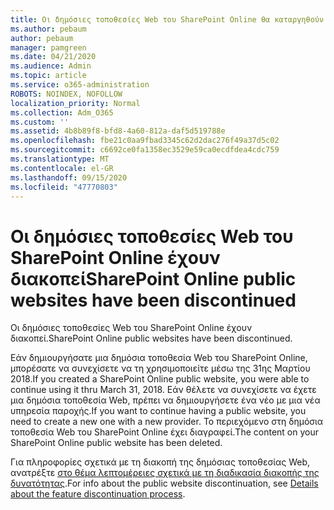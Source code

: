 ```yaml
---
title: Οι δημόσιες τοποθεσίες Web του SharePoint Online θα καταργηθούν
ms.author: pebaum
author: pebaum
manager: pamgreen
ms.date: 04/21/2020
ms.audience: Admin
ms.topic: article
ms.service: o365-administration
ROBOTS: NOINDEX, NOFOLLOW
localization_priority: Normal
ms.collection: Adm_O365
ms.custom: ''
ms.assetid: 4b8b89f8-bfd8-4a60-812a-daf5d519788e
ms.openlocfilehash: fbe21c0aa9fbad3345c62d2dac276f49a37d5c02
ms.sourcegitcommit: c6692ce0fa1358ec3529e59ca0ecdfdea4cdc759
ms.translationtype: MT
ms.contentlocale: el-GR
ms.lasthandoff: 09/15/2020
ms.locfileid: "47770803"
---
```

# <a name="sharepoint-online-public-websites-have-been-discontinued"></a><span data-ttu-id="c3c33-102">Οι δημόσιες τοποθεσίες Web του SharePoint Online έχουν διακοπεί</span><span class="sxs-lookup"><span data-stu-id="c3c33-102">SharePoint Online public websites have been discontinued</span></span>

<span data-ttu-id="c3c33-103">Οι δημόσιες τοποθεσίες Web του SharePoint Online έχουν διακοπεί.</span><span class="sxs-lookup"><span data-stu-id="c3c33-103">SharePoint Online public websites have been discontinued.</span></span>

<span data-ttu-id="c3c33-104">Εάν δημιουργήσατε μια δημόσια τοποθεσία Web του SharePoint Online, μπορέσατε να συνεχίσετε να τη χρησιμοποιείτε μέσω της 31ης Μαρτίου 2018.</span><span class="sxs-lookup"><span data-stu-id="c3c33-104">If you created a SharePoint Online public website, you were able to continue using it thru March 31, 2018.</span></span> <span data-ttu-id="c3c33-105">Εάν θέλετε να συνεχίσετε να έχετε μια δημόσια τοποθεσία Web, πρέπει να δημιουργήσετε ένα νέο με μια νέα υπηρεσία παροχής.</span><span class="sxs-lookup"><span data-stu-id="c3c33-105">If you want to continue having a public website, you need to create a new one with a new provider.</span></span> <span data-ttu-id="c3c33-106">Το περιεχόμενο στη δημόσια τοποθεσία Web του SharePoint Online έχει διαγραφεί.</span><span class="sxs-lookup"><span data-stu-id="c3c33-106">The content on your SharePoint Online public website has been deleted.</span></span>

<span data-ttu-id="c3c33-107">Για πληροφορίες σχετικά με τη διακοπή της δημόσιας τοποθεσίας Web, ανατρέξτε [στο θέμα λεπτομέρειες σχετικά με τη διαδικασία διακοπής της δυνατότητας](https://go.microsoft.com/fwlink/?linkid=866980).</span><span class="sxs-lookup"><span data-stu-id="c3c33-107">For info about the public website discontinuation, see [Details about the feature discontinuation process](https://go.microsoft.com/fwlink/?linkid=866980).</span></span>
